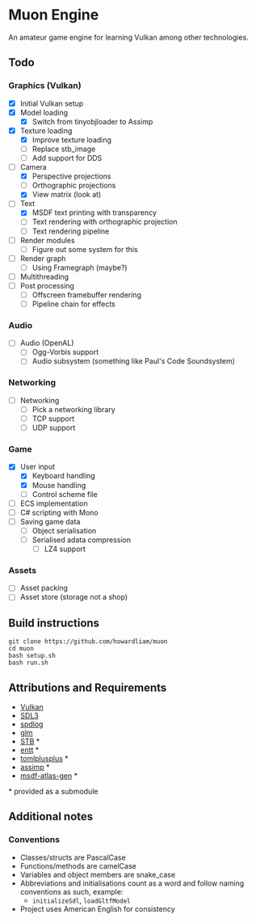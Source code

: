 # Muon Engine
An amateur game engine for learning Vulkan among other technologies.

## Todo
### Graphics (Vulkan)
- [x] Initial Vulkan setup
- [x] Model loading
  - [x] Switch from tinyobjloader to Assimp
- [x] Texture loading
  - [x] Improve texture loading
  - [ ] Replace stb_image
  - [ ] Add support for DDS
- [ ] Camera
  - [x] Perspective projections
  - [ ] Orthographic projections
  - [x] View matrix (look at)
- [ ] Text
  - [x] MSDF text printing with transparency
  - [ ] Text rendering with orthographic projection
  - [ ] Text rendering pipeline
- [ ] Render modules
  - [ ] Figure out some system for this
- [ ] Render graph
  - [ ] Using Framegraph (maybe?)
- [ ] Multithreading
- [ ] Post processing
  - [ ] Offscreen framebuffer rendering
  - [ ] Pipeline chain for effects

### Audio
- [ ] Audio (OpenAL)
  - [ ] Ogg-Vorbis support
  - [ ] Audio subsystem (something like Paul's Code Soundsystem)

### Networking
- [ ] Networking
  - [ ] Pick a networking library
  - [ ] TCP support
  - [ ] UDP support

### Game
- [x] User input
  - [x] Keyboard handling
  - [x] Mouse handling
  - [ ] Control scheme file
- [ ] ECS implementation
- [ ] C# scripting with Mono
- [ ] Saving game data
  - [ ] Object serialisation
  - [ ] Serialised adata compression
    - [ ] LZ4 support

### Assets
- [ ] Asset packing
- [ ] Asset store (storage not a shop)

## Build instructions
```
git clone https://github.com/howardliam/muon
cd muon
bash setup.sh
bash run.sh
```

## Attributions and Requirements
- [Vulkan](https://www.vulkan.org/)
- [SDL3](https://www.libsdl.org/index.php)
- [spdlog](https://github.com/gabime/spdlog)
- [glm](https://github.com/g-truc/glm)
- [STB](https://github.com/nothings/stb) *
- [entt](https://github.com/skypjack/entt) *
- [tomlplusplus](https://github.com/marzer/tomlplusplus) *
- [assimp](https://github.com/assimp/assimp) *
- [msdf-atlas-gen](https://github.com/Chlumsky/msdf-atlas-gen) *

\* provided as a submodule

## Additional notes
### Conventions
- Classes/structs are PascalCase
- Functions/methods are camelCase
- Variables and object members are snake_case
- Abbreviations and initialisations count as a word and
  follow naming conventions as such, example:
  - `initializeSdl`, `loadGltfModel`
- Project uses American English for consistency
